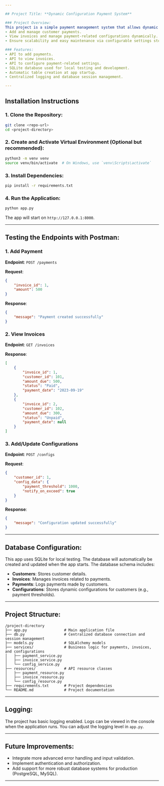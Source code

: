 ```yaml
---

## Project Title: **Dynamic Configuration Payment System**

### Project Overview:
This project is a simple payment management system that allows dynamic configuration of payment thresholds for customers. It includes functionality to:
- Add and manage customer payments.
- View invoices and manage payment-related configurations dynamically.
- Ensure scalability and easy maintenance via configurable settings stored in a database.

### Features:
- API to add payments.
- API to view invoices.
- API to configure payment-related settings.
- SQLite database used for local testing and development.
- Automatic table creation at app startup.
- Centralized logging and database session management.

---
```


## Installation Instructions

### 1. Clone the Repository:
```bash
git clone <repo-url>
cd <project-directory>
```

### 2. Create and Activate Virtual Environment (Optional but recommended):
```bash
python3 -m venv venv
source venv/bin/activate  # On Windows, use `venv\Scripts\activate`
```

### 3. Install Dependencies:
```bash
pip install -r requirements.txt
```

### 4. Run the Application:
```bash
python app.py
```
The app will start on `http://127.0.0.1:8000`.

---

## Testing the Endpoints with Postman:

### 1. Add Payment
**Endpoint**: `POST /payments`

**Request**:
```json
{
    "invoice_id": 1,
    "amount": 500
}
```

**Response**:
```json
{
    "message": "Payment created successfully"
}
```

### 2. View Invoices
**Endpoint**: `GET /invoices`

**Response**:
```json
[
    {
        "invoice_id": 1,
        "customer_id": 101,
        "amount_due": 500,
        "status": "Paid",
        "payment_date": "2023-09-19"
    },
    {
        "invoice_id": 2,
        "customer_id": 102,
        "amount_due": 300,
        "status": "Unpaid",
        "payment_date": null
    }
]
```

### 3. Add/Update Configurations
**Endpoint**: `POST /configs`

**Request**:
```json
{
    "customer_id": 1,
    "config_data": {
        "payment_threshold": 1000,
        "notify_on_exceed": true
    }
}
```

**Response**:
```json
{
    "message": "Configuration updated successfully"
}
```

---

## Database Configuration:
This app uses SQLite for local testing. The database will automatically be created and updated when the app starts. The database schema includes:
- **Customers**: Stores customer details.
- **Invoices**: Manages invoices related to payments.
- **Payments**: Logs payments made by customers.
- **Configurations**: Stores dynamic configurations for customers (e.g., payment thresholds).

---

## Project Structure:

```
/project-directory
├── app.py                 # Main application file
├── db.py                  # Centralized database connection and session management
├── models.py              # SQLAlchemy models
├── services/              # Business logic for payments, invoices, and configurations
│   ├── payment_service.py
│   ├── invoice_service.py
│   └── config_service.py
├── resources/             # API resource classes
│   ├── payment_resource.py
│   ├── invoice_resource.py
│   └── config_resource.py
├── requirements.txt       # Project dependencies
└── README.md              # Project documentation
```

---

## Logging:
The project has basic logging enabled. Logs can be viewed in the console when the application runs. You can adjust the logging level in `app.py`.

---

## Future Improvements:
- Integrate more advanced error handling and input validation.
- Implement authentication and authorization.
- Add support for more robust database systems for production (PostgreSQL, MySQL).

---
